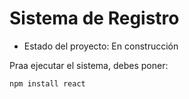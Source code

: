 <h1> Sistema de Registro</h1>

- Estado del proyecto: En construcción

Praa ejecutar el sistema, debes poner:

```npm install react```
